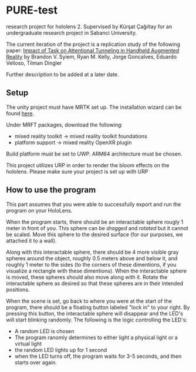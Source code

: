 # PURE-test
 research project for hololens 2. Supervised by Kürşat Çağıltay for an undergraduate research project in Sabanci University.
 
 The current iteration of the project is a replication study of the following paper: [Impact of Task on Attentional Tunneling in Handheld Augmented Reality](https://dl.acm.org/doi/abs/10.1145/3411764.3445580) by Brandon V. Syiem, Ryan M. Kelly, Jorge Goncalves, Eduardo Velloso, Tilman Dingler 
 
 Further description to be added at a later date.



## Setup
 The unity project must have MRTK set up. The installation wizard can be found [here](https://learn.microsoft.com/en-us/windows/mixed-reality/develop/unity/welcome-to-mr-feature-tool).

 Under MRFT packages, download the following:
* mixed reality toolkit -> mixed reality toolkit foundations
* platform support -> mixed reality OpenXR plugin

 Build platform must be set to UWP. ARM64 architecture must be chosen.
 
 This project utilizes URP in order to render the bloom effects on the hololens. Please make sure your project is set up with URP
 
 
 ## How to use the program
This part assumes that you were able to successfully export and run the program on your HoloLens.

When the program starts, there should be an interactable sphere rougly 1 meter in front of you. This sphere can be *dragged* and *rotated* but it cannot be scaled. Move this sphere to the desired surface (for our purposes, we attached it to a wall).

Along with this interactable sphere, there should be 4 more visible gray spheres around the object, roughly 0.5 meters above and below it, and roughly 1 meter to the sides (to the corners of these dimentions, if you visualize a rectangle with these dimentions). When the interactable sphere is moved, these spheres should also move along with it. Rotate the interactable sphere as desired so that these spheres are in their intended positions.

When the scene is set, go back to where you were at the start of the program, there should be a floating button labeled "lock in" to your right. By pressing this button, the interactable sphere will disappear and the LED's will start blinking randomly. The following is the logic controlling the LED's:

* A random LED is chosen
* The program ranomly determines to either light a physical light or a virtual light
* the random LED lights up for 1 second
* when the LED turns off, the program waits for 3-5 seconds, and then starts over again.
